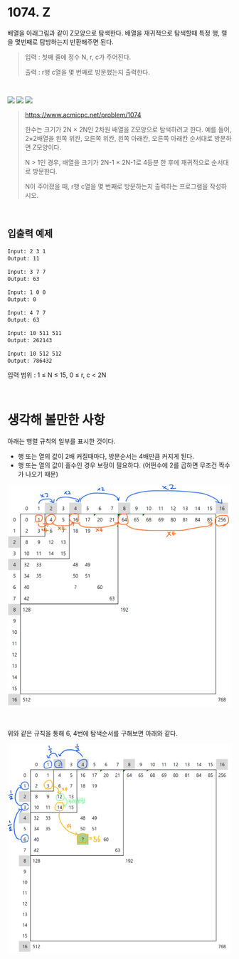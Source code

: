 # 1074. Z
배열을 아래그림과 같이 Z모양으로 탐색한다. 배열을 재귀적으로 탐색할때 특정 행, 렬을 몇번째로 탐방하는지 반환해주면 된다.
> 입력 : 첫째 줄에 정수 N, r, c가 주어진다.
> 
> 출력 : r행 c열을 몇 번째로 방문했는지 출력한다.
> 

<br/>

![](https://upload.acmicpc.net/21c73b56-5a91-43aa-b71f-9b74925c0adc/-/preview/)
![](https://upload.acmicpc.net/adc7cfae-e84d-4d5c-af8e-ee011f8fff8f/-/preview/)
![](https://upload.acmicpc.net/d3e84bb7-9424-4764-ad3a-811e7fcbd53f/-/preview/)

> https://www.acmicpc.net/problem/1074
>
> 한수는 크기가 2N × 2N인 2차원 배열을 Z모양으로 탐색하려고 한다. 예를 들어, 2×2배열을 왼쪽 위칸, 오른쪽 위칸, 왼쪽 아래칸, 오른쪽 아래칸 순서대로 방문하면 Z모양이다.
>
> N > 1인 경우, 배열을 크기가 2N-1 × 2N-1로 4등분 한 후에 재귀적으로 순서대로 방문한다.
>
> N이 주어졌을 때, r행 c열을 몇 번째로 방문하는지 출력하는 프로그램을 작성하시오.

<br/>

## 입출력 예제

```
Input: 2 3 1
Output: 11
```
```
Input: 3 7 7
Output: 63
```
```
Input: 1 0 0
Output: 0
```
```
Input: 4 7 7
Output: 63
```
```
Input: 10 511 511
Output: 262143
```
```
Input: 10 512 512
Output: 786432
```

입력 범위 : 1 ≤ N ≤ 15,  0 ≤ r, c < 2N

<br/>


# 생각해 볼만한 사항
아래는 행렬 규칙의 일부를 표시한 것이다.

- 행 또는 열의 값이 2배 커질때마다, 방문순서는 4배만큼 커지게 된다.
- 행 또는 열의 값이 홀수인 경우 보정이 필요하다. (어떤수에 2를 곱하면 무조건 짝수가 나오기 때문)

![](./images/img1.png)

<br/>

위와 같은 규칙을 통해 6, 4번에 탐색순서를 구해보면 아래와 같다.

![](./images/img3.png)



